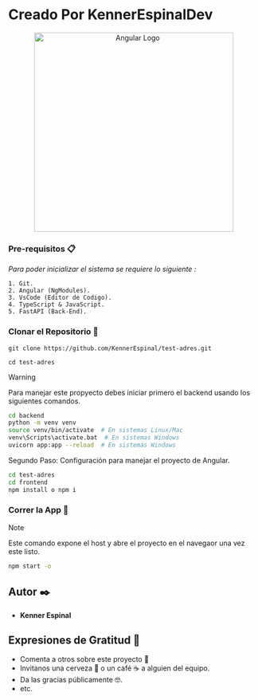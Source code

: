 # Creado Por KennerEspinalDev

<p align="center">
<a href="https://angular.dev"><img src="https://imgs.search.brave.com/Xkj8HMVUoD9qKnH36MGpNEiLymxzP-sNmIj9bB7M6t0/rs:fit:860:0:0/g:ce/aHR0cHM6Ly9zZWVr/bG9nby5jb20vaW1h/Z2VzL0EvYW5ndWxh/ci1sb2dvLTcwQkJF/MjIwQ0Itc2Vla2xv/Z28uY29tLnBuZw" width="400" alt="Angular Logo" /></a>
</p>

### Pre-requisitos 📋

_Para poder inicializar el sistema se requiere lo siguiente :_

```
1. Git.
2. Angular (NgModules).
3. VsCode (Editor de Codigo).
4. TypeScript & JavaScript.
5. FastAPI (Back-End).
```


### Clonar el Repositorio 🔧

```
git clone https://github.com/KennerEspinal/test-adres.git
```
```
cd test-adres
```


> [!WARNING]
> Para manejar este propyecto debes iniciar primero el backend usando los siguientes comandos.
> ```sh
> cd backend
> python -m venv venv
> source venv/bin/activate  # En sistemas Linux/Mac
> venv\Scripts\activate.bat  # En sistemas Windows
> uvicorn app:app --reload  # En sistemas Windows
> ````
> Segundo Paso: Configuración para manejar el proyecto de Angular.
> ```sh
> cd test-adres
> cd frontend
> npm install o npm i
> ````

### Correr la App 🚀
> [!NOTE]
> Este comando expone el host y abre el proyecto en el navegaor una vez este listo.
> ```sh
> npm start -o
> ````

## Autor ✒️

- **Kenner Espinal**

## Expresiones de Gratitud 🎁

- Comenta a otros sobre este proyecto 📢
- Invitanos una cerveza 🍺 o un café ☕ a alguien del equipo.
- Da las gracias públicamente 🤓.
- etc.
